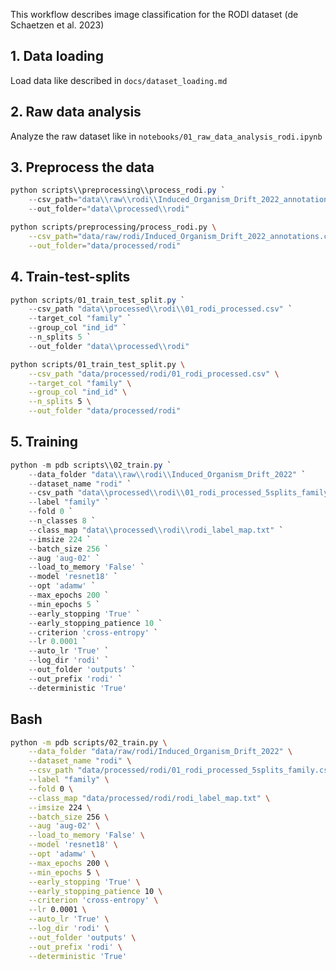 This workflow describes image classification for the RODI dataset (de Schaetzen et al. 2023)

## 1. Data loading

Load data like described in `docs/dataset_loading.md`

## 2. Raw data analysis

Analyze the raw dataset like in `notebooks/01_raw_data_analysis_rodi.ipynb`

## 3. Preprocess the data

```powershell
python scripts\\preprocessing\\process_rodi.py `
    --csv_path="data\\raw\\rodi\\Induced_Organism_Drift_2022_annotations.csv" `
    --out_folder="data\\processed\\rodi"
```

```bash
python scripts/preprocessing/process_rodi.py \
    --csv_path="data/raw/rodi/Induced_Organism_Drift_2022_annotations.csv" \
    --out_folder="data/processed/rodi"
```

## 4. Train-test-splits

```powershell
python scripts/01_train_test_split.py `
    --csv_path "data\\processed\\rodi\\01_rodi_processed.csv" `
    --target_col "family" `
    --group_col "ind_id" `
    --n_splits 5 `
    --out_folder "data\\processed\\rodi"
```

```bash
python scripts/01_train_test_split.py \
    --csv_path "data/processed/rodi/01_rodi_processed.csv" \
    --target_col "family" \
    --group_col "ind_id" \
    --n_splits 5 \
    --out_folder "data/processed/rodi"
```

## 5. Training
```powershell
python -m pdb scripts\\02_train.py `
    --data_folder "data\\raw\\rodi\\Induced_Organism_Drift_2022" `
    --dataset_name "rodi" `
    --csv_path "data\\processed\\rodi\\01_rodi_processed_5splits_family.csv" `
    --label "family" `
    --fold 0 `
    --n_classes 8 `
    --class_map "data\\processed\\rodi\\rodi_label_map.txt" `
    --imsize 224 `
    --batch_size 256 `
    --aug 'aug-02' `
    --load_to_memory 'False' `
    --model 'resnet18' `
    --opt 'adamw' `
    --max_epochs 200 `
    --min_epochs 5 `
    --early_stopping 'True' `
    --early_stopping_patience 10 `
    --criterion 'cross-entropy' `
    --lr 0.0001 `
    --auto_lr 'True' `
    --log_dir 'rodi' `
    --out_folder 'outputs' `
    --out_prefix 'rodi' `
    --deterministic 'True'
```
## Bash
```bash
python -m pdb scripts/02_train.py \
    --data_folder "data/raw/rodi/Induced_Organism_Drift_2022" \
    --dataset_name "rodi" \
    --csv_path "data/processed/rodi/01_rodi_processed_5splits_family.csv" \
    --label "family" \
    --fold 0 \
    --class_map "data/processed/rodi/rodi_label_map.txt" \
    --imsize 224 \
    --batch_size 256 \
    --aug 'aug-02' \
    --load_to_memory 'False' \
    --model 'resnet18' \
    --opt 'adamw' \
    --max_epochs 200 \
    --min_epochs 5 \
    --early_stopping 'True' \
    --early_stopping_patience 10 \
    --criterion 'cross-entropy' \
    --lr 0.0001 \
    --auto_lr 'True' \
    --log_dir 'rodi' \
    --out_folder 'outputs' \
    --out_prefix 'rodi' \
    --deterministic 'True'
```
